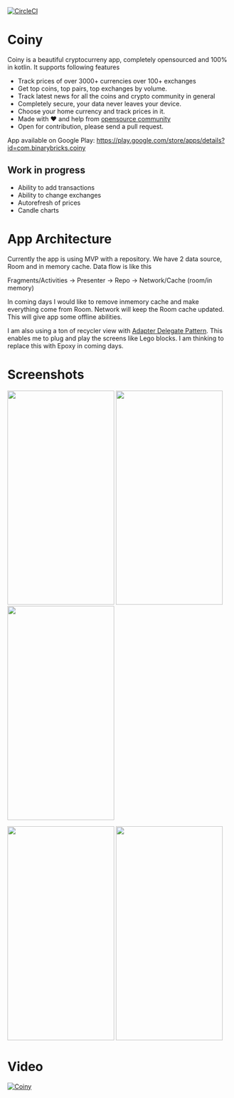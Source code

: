 [![CircleCI](https://circleci.com/gh/pranayairan/Coiny.svg?style=svg)](https://circleci.com/gh/pranayairan/Coiny)

# Coiny
Coiny is a beautiful cryptocurreny app, completely opensourced and 100% in kotlin. It supports following features

* Track prices of over 3000+ currencies over 100+ exchanges
* Get top coins, top pairs, top exchanges by volume. 
* Track latest news for all the coins and crypto community in general
* Completely secure, your data never leaves your device. 
* Choose your home currency and track prices in it. 
* Made with ❤️ and help from [opensource community](https://github.com/pranayairan/Coiny/blob/master/attribution.md)
* Open for contribution, please send a pull request. 

App available on Google Play: https://play.google.com/store/apps/details?id=com.binarybricks.coiny 

## Work in progress

* Ability to add transactions
* Ability to change exchanges
* Autorefresh of prices
* Candle charts

# App Architecture

Currently the app is using MVP with a repository. We have 2 data source, Room and in memory cache. Data flow is like this 

Fragments/Activities -> Presenter -> Repo -> Network/Cache (room/in memory)

In coming days I would like to remove inmemory cache and make everything come from Room. Network will keep the Room cache updated. This will give app some offline abilities. 

I am also using a ton of recycler view with [Adapter Delegate Pattern](http://hannesdorfmann.com/android/adapter-delegates). This enables me to plug and play the screens like Lego blocks. I am thinking to replace this with Epoxy in coming days. 


# Screenshots
<a href="https://raw.githubusercontent.com/pranayairan/Coiny/master/screenshots/variant_2/0.jpg"><img src="https://raw.githubusercontent.com/pranayairan/Coiny/master/screenshots/variant_2/0.jpg" height="480" width="240" ></a>
  <a href="https://raw.githubusercontent.com/pranayairan/Coiny/master/screenshots/variant_2/1.jpg"><img src="https://raw.githubusercontent.com/pranayairan/Coiny/master/screenshots/variant_2/1.jpg" height="480" width="240" ></a>
<a href="https://raw.githubusercontent.com/pranayairan/Coiny/master/screenshots/variant_2/2.jpg"><img src="https://raw.githubusercontent.com/pranayairan/Coiny/master/screenshots/variant_2/2.jpg" height="480" width="240" ></a>

<a href="https://raw.githubusercontent.com/pranayairan/Coiny/master/screenshots/variant_2/3.jpg"><img src="https://raw.githubusercontent.com/pranayairan/Coiny/master/screenshots/variant_2/3.jpg" height="480" width="240" ></a>
<a href="https://raw.githubusercontent.com/pranayairan/Coiny/master/screenshots/variant_2/4.jpg"><img src="https://raw.githubusercontent.com/pranayairan/Coiny/master/screenshots/variant_2/4.jpg" height="480" width="240" ></a>

# Video
[![Coiny](https://img.youtube.com/vi/sOChpJlnE3k/0.jpg)](https://www.youtube.com/watch?v=sOChpJlnE3k)
